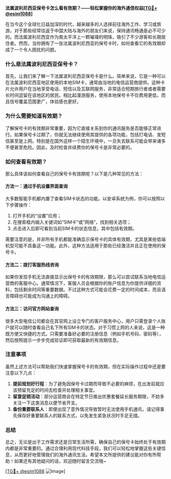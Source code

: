 **法属波利尼西亚保号卡怎么看有效期？——轻松掌握你的海外通信权益[[TG💪+ @esim1088](https://t.me/s/esim1088)]**

在当今这个全球化日益加深的时代，越来越多的人选择前往海外工作、学习或旅游。对于那些经常往返于中国大陆与海外的朋友们来说，保持通讯畅通是必不可少的。而法属波利尼西亚作为南太平洋上一颗璀璨的明珠，吸引了不少游客和长期居住者。然而，当你拥有了一张法属波利尼西亚的保号卡时，如何查看它的有效期却成了一个令人困扰的问题。

### 什么是法属波利尼西亚保号卡？

首先，让我们来了解一下法属波利尼西亚保号卡是什么。简单来说，它是一种可以在法属波利尼西亚地区使用的本地SIM卡，通常由当地的电信运营商提供。这种卡片允许用户在当地享受电话、短信以及互联网服务，非常适合短期旅行者或者需要长时间逗留在该地区的居民。相比起漫游服务，使用本地保号卡不仅费用更低，而且信号覆盖范围更广，体验感也更好。

### 为什么需要知道有效期？

了解保号卡的有效期非常重要，因为它直接关系到你的通讯服务是否能够正常进行。如果保号卡过期了，你就无法继续使用其提供的各项功能，包括打电话、发短信甚至是上网。特别是在国外这样一个陌生环境中，一旦失去联系可能会带来诸多不便甚至危险。因此，及时检查并续费你的保号卡是非常必要的。

### 如何查看有效期？

那么具体该如何查看自己的保号卡有效期呢？以下是几种常见的方法：

#### 方法一：通过手机设置界面查询

大多数智能手机都内置了查看SIM卡状态的功能。以安卓系统为例，你可以按照以下步骤操作：
1. 打开手机的“设置”应用；
2. 在搜索框内输入关键词如“SIM卡”或“网络”，找到相关选项；
3. 点击进入后即可看到当前SIM卡的状态信息，其中包括有效期。

需要注意的是，并非所有手机都能准确显示保号卡的具体有效期，尤其是某些低端机型可能不具备这一功能。此外，这种方法适用于那些已经激活并且正在使用的保号卡。

#### 方法二：拨打客服热线咨询

如果你发现手机无法直接显示出保号卡的有效期限，那么可以尝试联系当地电信运营商的客服中心。通常情况下，客服人员会根据你的账户信息为你提供详细的资料，包括剩余时间等重要数据。不过这种方式可能会花费一定的时间成本，而且语言障碍也可能成为沟通上的障碍。

#### 方法三：访问官方网站查询

很多大型电信公司都会在其官网上设立专门的客户服务中心，用户只需登录个人账户就可以随时查看自己名下所有SIM卡的状态。对于习惯上网的人来说，这是一种既方便又快捷的方式。只需要准备好必要的注册信息（例如手机号码、密码等），然后按照提示一步步完成验证即可获取最新的有效期信息。

### 注意事项

虽然上述方法可以帮助我们快速掌握保号卡的有效期，但在实际操作过程中还是要注意以下几点：

1. **提前规划好行程**：为了避免因保号卡过期而导致不必要的麻烦，在出发前就应该预留充足的时间去检查并处理相关事宜。
2. **留意促销活动**：部分运营商会在特定节日推出优惠套餐延长服务期限，不妨多关注一下这类消息以便节省开支。
3. **备份重要联系人**：即便出现了意外情况导致暂时无法使用手机通讯，请记得事先保存好重要联系人的联系方式，以免发生紧急状况时手足无措。

### 总结

总之，无论是出于工作需求还是日常生活所需，确保自己的保号卡始终处于有效期内都是非常重要的。通过合理利用现代科技手段，我们可以轻松地掌握这些关键信息，从而更好地管理我们的海外通讯生活。希望本文所提供的建议能对你有所帮助！如果还有其他疑问的话，欢迎随时留言交流哦~

[[TG💪+ @esim1088](https://t.me/s/esim1088) ![Image](https://i.postimg.cc/4NQfJmqS/Snipaste-2025-05-13-00-14-12.png)]